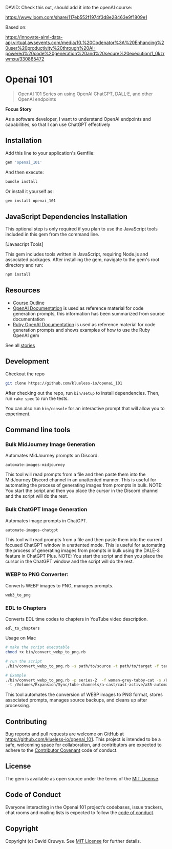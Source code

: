 DAVID: Check this out, should add it into the openAI course:

https://www.loom.com/share/117eb552f1974f3d8e28463e9f1809e1

Based on:

https://innovate-aiml-data-apj.virtual.awsevents.com/media/10.%20Codenator%3A%20Enhancing%20user%20productivity%20through%20AI-powered%20code%20generation%20and%20secure%20execution/1_0kzrwmxu/330865472



# Openai 101

> OpenAI 101 Series on using OpenAI ChatGPT, DALL·E, and other OpenAI endpoints

**Focus Story**

As a software developer, I want to understand OpenAI endpoints and capabilities, so that I can use ChatGPT effectively



## Installation

Add this line to your application's Gemfile:

```ruby
gem 'openai_101'
```

And then execute:

```bash
bundle install
```

Or install it yourself as:

```bash
gem install openai_101
```

## JavaScript Dependencies Installation

This optional step is only required if you plan to use the JavaScript tools included in this gem from the command line.

[Javascript Tools]

This gem includes tools written in JavaScript, requiring Node.js and associated packages. After installing the gem, navigate to the gem's root directory and run:

```bash
npm install
```

## Resources

- [Course Outline](./COURSE.md)
- [OpenAI Documentation](gpt-context/openai-documentation.md) is used as reference material for code generation prompts, this information has been summarized from source documentation
- [Ruby OpenAI Documentation](gpt-context/ruby-openai-documenation.md) is used as reference material for code generation prompts and shows examples of how to use the Ruby OpenAI gem


See all [stories](./STORIES.md)

## Development

Checkout the repo

```bash
git clone https://github.com/klueless-io/openai_101
```

After checking out the repo, run `bin/setup` to install dependencies. Then, run `rake spec` to run the tests. 

You can also run `bin/console` for an interactive prompt that will allow you to experiment.

## Command line tools

### Bulk MidJourney Image Generation

Automates MidJourney prompts on Discord.

`automate-images-midjourney`

This tool will read prompts from a file and then paste them into the MidJourney Discord channel in an unattented manner. This is useful for automating the process of generating images from prompts in bulk. NOTE: You start the script and then you place the cursor in the Discord channel and the script will do the rest.

### Bulk ChatGPT Image Generation

Automates image prompts in ChatGPT.

`automate-images-chatgpt`

This tool will read prompts from a file and then paste them into the current focused ChatGPT window in unattented mode. This is useful for automating the process of generating images from prompts in bulk using the DALE-3 feature in ChatGPT Plus. NOTE: You start the script and then you place the cursor in the ChatGPT window and the script will do the rest.

### WEBP to PNG Converter:

Converts WEBP images to PNG, manages prompts.

`web3_to_png`

### EDL to Chapters

Converts EDL time codes to chapters in YouTube video description.

`edl_to_chapters`

Usage on Mac
```bash
# make the script executable
chmod +x bin/convert_webp_to_png.rb

# run the script
./bin/convert_webp_to_png.rb -s path/to/source -t path/to/target -f target_filename -p optional_prefix

# Example
./bin/convert_webp_to_png.rb -p series-2  -f woman-grey-tabby-cat -s /Users/davidcruwys/Sync/smart-downloads/download-images
 -t /Volumes/Expansion/Sync/tube-channels/a-cast/cast-active/a35-automate-image-generation/assets
```

This tool automates the conversion of WEBP images to PNG format, stores associated prompts, manages source backups, and cleans up after processing.

## Contributing

Bug reports and pull requests are welcome on GitHub at https://github.com/klueless-io/openai_101. This project is intended to be a safe, welcoming space for collaboration, and contributors are expected to adhere to the [Contributor Covenant](http://contributor-covenant.org) code of conduct.

## License

The gem is available as open source under the terms of the [MIT License](https://opensource.org/licenses/MIT).

## Code of Conduct

Everyone interacting in the Openai 101 project’s codebases, issue trackers, chat rooms and mailing lists is expected to follow the [code of conduct](https://github.com/klueless-io/openai_101/blob/master/CODE_OF_CONDUCT.md).

## Copyright

Copyright (c) David Cruwys. See [MIT License](LICENSE.txt) for further details.
